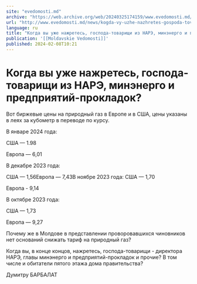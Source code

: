 ```yaml
---
site: "evedomosti.md"
archive: "https://web.archive.org/web/20240325174159/www.evedomosti.md/news/kogda-vy-uzhe-nazhretes-gospoda-tovarishi-iz-nare-minenergo"
url: "http://www.evedomosti.md/news/kogda-vy-uzhe-nazhretes-gospoda-tovarishi-iz-nare-minenergo"
language: ru
title: "Когда вы уже нажретесь, господа-товарищи из НАРЭ, минэнерго и предприятий-прокладок?"
publication: '[[Moldavskie Vedomosti]]'
published: 2024-02-08T10:21
---
```


# Когда вы уже нажретесь, господа-товарищи из НАРЭ, минэнерго и предприятий-прокладок?

Вот биржевые цены на природный газ в Европе и в США, цены указаны в леях за кубометр в переводе по курсу.

В январе 2024 года:

США — 1.98

Европа — 6,01

В декабре 2023 года:

США — 1,56Европа — 7,43В ноябре 2023 года: США — 1,70

Европа - 9,14

В октябре 2023 года:

США — 1,73

Европа — 9,27

Почему же в Молдове в представлении проворовавшихся чиновников нет оснований снижать тариф на природный газ?

Когда вы, в конце концов, нажретесь, господа-товарищи - директора НАРЭ, главы минэнерго и предприятий-прокладок и прочие? В том числе и обитатели пятого этажа дома правительства?

Думитру БАРБАЛАТ